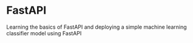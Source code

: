 # FastAPI

Learning the basics of FastAPI and deploying a simple machine learning classifier model using FastAPI
